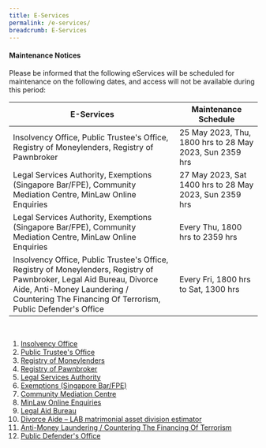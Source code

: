 ```yaml
---
title: E-Services
permalink: /e-services/
breadcrumb: E-Services
---
```

<!--#### **Urgent Maintenance Notice**
Please be informed that the following eServices will be unavailable for urgent maintenance on the following date, and access will not be available during this period: 

| eServices | Maintenance Schedule | <br>
| -------- | -------- | -------- |
| Insolvency Office, Public Trustee's Office, Registry of Moneylenders, Registry of Pawnbroker     |  22 May, Mon 0800 hrs to 24 May, Wed 0900 hrs -->


#### **Maintenance Notices**
Please be informed that the following eServices will be scheduled for  maintenance on the following dates, and access will not be available during this period: 

| E-Services | Maintenance Schedule |
| -------- | -------- |
| Insolvency Office, Public Trustee's Office, Registry of Moneylenders, Registry of Pawnbroker    | 25 May 2023, Thu, 1800 hrs to 28 May 2023, Sun 2359 hrs     | 
| Legal Services Authority, Exemptions (Singapore Bar/FPE), Community Mediation Centre, MinLaw Online Enquiries     | 27 May 2023, Sat 1400 hrs to 28 May 2023, Sun 2359 hrs     |
 | Legal Services Authority, Exemptions (Singapore Bar/FPE), Community Mediation Centre, MinLaw Online Enquiries     | Every Thu, 1800 hrs to 2359 hrs     |
| Insolvency Office, Public Trustee's Office, Registry of Moneylenders, Registry of Pawnbroker, Legal Aid Bureau, Divorce Aide,  Anti-Money Laundering / Countering The Financing Of Terrorism, Public Defender's Office    | Every Fri, 1800 hrs to Sat, 1300 hrs     | 

<br>

1. [Insolvency Office](https://eservices.mlaw.gov.sg/io/)	
2. [Public Trustee's Office](https://eservices.mlaw.gov.sg/pto/)
3. [Registry of Moneylenders](https://eservices.mlaw.gov.sg/rom/)	
4. [Registry of Pawnbroker](https://eservices.mlaw.gov.sg/rop/)	
5. [Legal Services Authority](https://eservices.mlaw.gov.sg/lsra/lsra-home)	
6. [Exemptions (Singapore Bar/FPE)](https://eservices.mlaw.gov.sg/li/ems/application/exemption.aspx) 	
7. [Community Mediation Centre](https://cmc.mlaw.gov.sg/e-services/apply-online/)
8. [MinLaw Online Enquiries](https://go.gov.sg/contactminlaw)
9. [Legal Aid Bureau](https://eservices.mlaw.gov.sg/labesvc/)	
10. [Divorce Aide – LAB matrimonial asset division estimator](https://eservices.mlaw.gov.sg/labesvc/common/loadDivorceAIDEv2.do)
11. [Anti-Money Laundering / Countering The Financing Of Terrorism](https://acd.mlaw.gov.sg)
12. [Public Defender's Office](https://go.gov.sg/applypdo)
